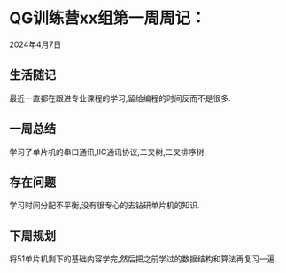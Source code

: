 # QG训练营xx组第一周周记：
2024年4月7日

## 生活随记
最近一直都在跟进专业课程的学习,留给编程的时间反而不是很多.


## 一周总结
学习了单片机的串口通讯,IIC通讯协议,二叉树,二叉排序树.

## 存在问题
学习时间分配不平衡,没有很专心的去钻研单片机的知识.


## 下周规划
将51单片机剩下的基础内容学完,然后把之前学过的数据结构和算法再复习一遍.

